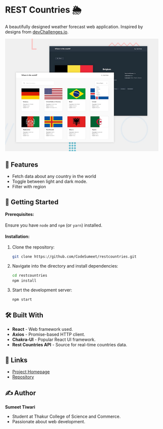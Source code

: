 # REST Countries 🌦️

A beautifully designed weather forecast web application. Inspired by designs from [devChallenges.io](https://devChallenges.io).

![SkyMoods Screenshot](./public/desktop-preview.jpg)

## 🌟 Features

- Fetch data about any country in the world
- Toggle between light and dark mode.
- Filter with region

## 🚀 Getting Started

#### Prerequisites:

Ensure you have `node` and `npm` (or `yarn`) installed.

#### Installation:

1. Clone the repository:

   ```bash
   git clone https://github.com/CodeSumeet/restcountries.git
   ```

2. Navigate into the directory and install dependencies:

   ```bash
   cd restcountries
   npm install
   ```

3. Start the development server:
   ```bash
   npm start
   ```

## 🛠 Built With

- **React** - Web framework used.
- **Axios** - Promise-based HTTP client.
- **Chakra-UI** - Popular React UI framework.
- **Rest Countries API** - Source for real-time countries data.

## 🔗 Links

- [Project Homepage](https://restcountries-mu.vercel.app)
- [Repository](https://github.com/CodeSumeet/restcountries)

## ✍️ Author

**Sumeet Tiwari**

- Student at Thakur College of Science and Commerce.
- Passionate about web development.
